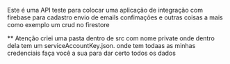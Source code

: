 Este é uma API teste para colocar uma aplicação de integração com firebase para cadastro envio de emails confimações e outras coisas a mais como exemplo um crud no firestore 

** Atenção criei uma pasta dentro de src com nome private onde dentro dela tem um serviceAccountKey.json.
onde tem todaas as minhas credenciais faça você a sua para dar certo todos os dados